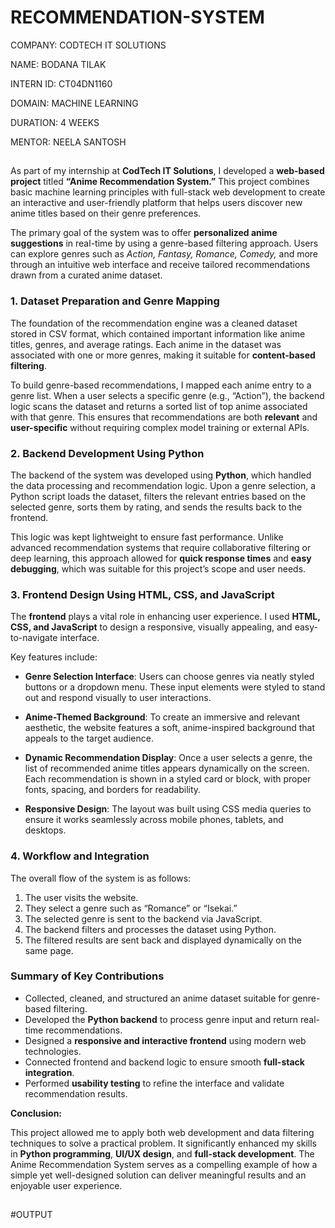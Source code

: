 # RECOMMENDATION-SYSTEM

COMPANY: CODTECH IT SOLUTIONS

NAME: BODANA TILAK

INTERN ID: CT04DN1160

DOMAIN: MACHINE LEARNING

DURATION: 4 WEEKS

MENTOR: NEELA SANTOSH

##


As part of my internship at **CodTech IT Solutions**, I developed a **web-based project** titled **“Anime Recommendation System.”** This project combines basic machine learning principles with full-stack web development to create an interactive and user-friendly platform that helps users discover new anime titles based on their genre preferences.

The primary goal of the system was to offer **personalized anime suggestions** in real-time by using a genre-based filtering approach. Users can explore genres such as *Action, Fantasy, Romance, Comedy,* and more through an intuitive web interface and receive tailored recommendations drawn from a curated anime dataset.

### 1. Dataset Preparation and Genre Mapping

The foundation of the recommendation engine was a cleaned dataset stored in CSV format, which contained important information like anime titles, genres, and average ratings. Each anime in the dataset was associated with one or more genres, making it suitable for **content-based filtering**.

To build genre-based recommendations, I mapped each anime entry to a genre list. When a user selects a specific genre (e.g., “Action”), the backend logic scans the dataset and returns a sorted list of top anime associated with that genre. This ensures that recommendations are both **relevant** and **user-specific** without requiring complex model training or external APIs.

### 2. Backend Development Using Python

The backend of the system was developed using **Python**, which handled the data processing and recommendation logic. Upon a genre selection, a Python script loads the dataset, filters the relevant entries based on the selected genre, sorts them by rating, and sends the results back to the frontend.

This logic was kept lightweight to ensure fast performance. Unlike advanced recommendation systems that require collaborative filtering or deep learning, this approach allowed for **quick response times** and **easy debugging**, which was suitable for this project’s scope and user needs.

### 3. Frontend Design Using HTML, CSS, and JavaScript

The **frontend** plays a vital role in enhancing user experience. I used **HTML, CSS, and JavaScript** to design a responsive, visually appealing, and easy-to-navigate interface.

Key features include:

* **Genre Selection Interface**: Users can choose genres via neatly styled buttons or a dropdown menu. These input elements were styled to stand out and respond visually to user interactions.

* **Anime-Themed Background**: To create an immersive and relevant aesthetic, the website features a soft, anime-inspired background that appeals to the target audience.

* **Dynamic Recommendation Display**: Once a user selects a genre, the list of recommended anime titles appears dynamically on the screen. Each recommendation is shown in a styled card or block, with proper fonts, spacing, and borders for readability.

* **Responsive Design**: The layout was built using CSS media queries to ensure it works seamlessly across mobile phones, tablets, and desktops.

### 4. Workflow and Integration

The overall flow of the system is as follows:

1. The user visits the website.
2. They select a genre such as “Romance” or “Isekai.”
3. The selected genre is sent to the backend via JavaScript.
4. The backend filters and processes the dataset using Python.
5. The filtered results are sent back and displayed dynamically on the same page.

### Summary of Key Contributions

* Collected, cleaned, and structured an anime dataset suitable for genre-based filtering.
* Developed the **Python backend** to process genre input and return real-time recommendations.
* Designed a **responsive and interactive frontend** using modern web technologies.
* Connected frontend and backend logic to ensure smooth **full-stack integration**.
* Performed **usability testing** to refine the interface and validate recommendation results.


**Conclusion:**

This project allowed me to apply both web development and data filtering techniques to solve a practical problem. It significantly enhanced my skills in **Python programming**, **UI/UX design**, and **full-stack development**. The Anime Recommendation System serves as a compelling example of how a simple yet well-designed solution can deliver meaningful results and an enjoyable user experience.

##

#OUTPUT

